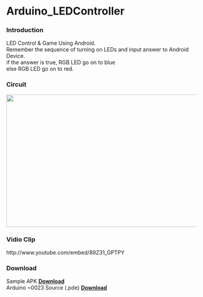 Arduino_LEDController
=====================
<h3><strong>Introduction</strong></h3>
LED Control &amp; Game Using Android.<br>
Remember the sequence of turning on LEDs and input answer to Android Device.<br>
if the answer is true, RGB LED go on to blue<br>
else RGB LED go on to red.
<h3><strong>Circuit</strong></h3>
<a href="http://proinlab.com/wordpress/wp-content/uploads/2012/07/%EC%8A%A4%ED%81%AC%EB%A6%B0%EC%83%B7-2012-07-08-%EC%98%A4%EC%A0%84-12.51.511.png"><img alt="" height="350" src="http://proinlab.com/wordpress/wp-content/uploads/2012/07/%EC%8A%A4%ED%81%AC%EB%A6%B0%EC%83%B7-2012-07-08-%EC%98%A4%EC%A0%84-12.51.511.png" title="스크린샷 2012-07-08 오전 12.51.51" width="627" /></a>
<h3>Vidio Clip</h3>
http://www.youtube.com/embed/89Z31_GPTPY
<h3><strong>Download</strong></h3>
Sample APK <strong><a href="http://www.proinlab.com/data/arduino_led_controllor/Arduino_LEDController.apk" title="ard">Download</a></strong><br />
Arduino ~0023 Source (.pde) <strong><a href="http://www.proinlab.com/data/arduino_led_controllor/arduino_android_led.pde" title="ard">Download</a></strong>


